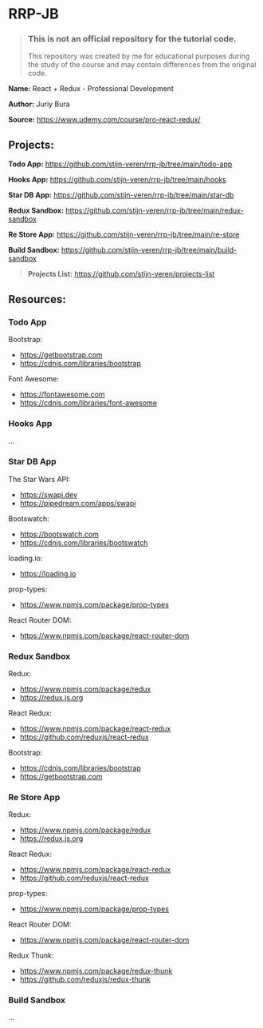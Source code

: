 # RRP-JB

> ### This is not an official repository for the tutorial code.
> This repository was created by me for educational purposes during the study of the course and may contain differences from the original code.

**Name:** React + Redux - Professional Development

**Author:** Juriy Bura

**Source:** https://www.udemy.com/course/pro-react-redux/

## Projects:

**Todo App:** https://github.com/stijn-veren/rrp-jb/tree/main/todo-app

**Hooks App:** https://github.com/stijn-veren/rrp-jb/tree/main/hooks

**Star DB App:** https://github.com/stijn-veren/rrp-jb/tree/main/star-db

**Redux Sandbox:** https://github.com/stijn-veren/rrp-jb/tree/main/redux-sandbox

**Re Store App:** https://github.com/stijn-veren/rrp-jb/tree/main/re-store

**Build Sandbox:** https://github.com/stijn-veren/rrp-jb/tree/main/build-sandbox

> **Projects List:** https://github.com/stijn-veren/projects-list

## Resources:

### Todo App

Bootstrap:

- https://getbootstrap.com
- https://cdnjs.com/libraries/bootstrap

Font Awesome:

- https://fontawesome.com
- https://cdnjs.com/libraries/font-awesome

### Hooks App

...

### Star DB App

The Star Wars API:

- https://swapi.dev
- https://pipedream.com/apps/swapi

Bootswatch:

- https://bootswatch.com
- https://cdnjs.com/libraries/bootswatch

loading.io:

- https://loading.io

prop-types:

- https://www.npmjs.com/package/prop-types

React Router DOM:

- https://www.npmjs.com/package/react-router-dom

### Redux Sandbox

Redux:

- https://www.npmjs.com/package/redux
- https://redux.js.org

React Redux:

- https://www.npmjs.com/package/react-redux
- https://github.com/reduxjs/react-redux

Bootstrap:

- https://cdnjs.com/libraries/bootstrap
- https://getbootstrap.com

### Re Store App

Redux:

- https://www.npmjs.com/package/redux
- https://redux.js.org

React Redux:

- https://www.npmjs.com/package/react-redux
- https://github.com/reduxjs/react-redux

prop-types:

- https://www.npmjs.com/package/prop-types

React Router DOM:

- https://www.npmjs.com/package/react-router-dom

Redux Thunk:

- https://www.npmjs.com/package/redux-thunk
- https://github.com/reduxjs/redux-thunk

### Build Sandbox

...
